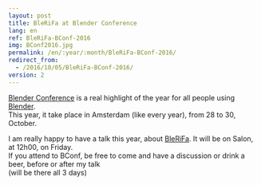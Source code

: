 ```yaml
---
layout: post
title: BleRiFa at Blender Conference
lang: en
ref: BleRiFa-BConf-2016
img: BConf2016.jpg
permalink: /en/:year/:month/BleRiFa-BConf-2016/
redirect_from:
  - /2016/10/05/BleRiFa-BConf-2016/
version: 2
---
```


[Blender Conference][1] is a real highlight of the year for all people using [Blender][2].  
This year, it take place in Amsterdam (like every year), from 28 to 30, October.  

I am really happy to have a talk this year, about [BleRiFa][3]. It will be on Salon, at 12h00, on Friday.  
If you attend to BConf, be free to come and have a discussion or drink a beer, before or after my talk  
(will be there all 3 days)

[1]: https://www.blender.org/conference/2016/
[2]: http://blender.org
[3]: http://BleRiFa.com
